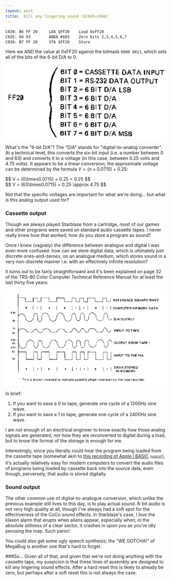 ```yaml
---
layout: post
title:  Kill any lingering sound ($C043—C04A)
---
```


```
C02B: B6 FF 20     LDA $FF20	Load 0xFF20
C02E: 84 03        ANDA #$03	Zero bits 2,3,4,5,6,7
C030: B7 FF 20     STA $FF20	Store
```

Here we AND the value at 0xFF20 against the bitmask `0000 0011`, which sets all of the bits of the 6-bit D/A to 0. 

![CoCo memory map 0xFF20](../images/CoCo_Memory_Map_FF20.png)

What's the "6-bit D/A"? The "D/A" stands for "digital-to-analog converter". At a technical level, this converts the six-bit input (i.e. a number between 0 and 63) and converts it to a voltage (in this case, between 0.25 volts and 4.75 volts). It appears to be a linear conversion; the approximate voltage can be determined by the formula <span>$V = (n\times0.0715) + 0.25$</span>:

<div>$$
V = (0\times0.0715) + 0.25 = 0.25
$$</div>

<div>$$
V = (63\times0.0715) + 0.25 \approx 4.75
$$</div>

Not that the specific voltages are important for what we're doing... but what is this analog output used for?

### Cassette output
Though we always played Starblaze from a cartridge, most of our games and other programs were saved on standard audio cassette tapes. I never really knew how that worked; how do you store a program as sound?

Once I knew (vaguely) the difference between analogue and digital I was even more confused: how can we store digital data, which is ultimately just discrete ones-and-zeroes, on an analogue medium, which stores sound in a very non-discrete manner i.e. with an effectively infinite resolution?

It turns out to be fairly straightforward and it's been explained on page 32 of the TRS-80 Color Computer Technical Reference Manual for at least the last thirty five years:

![Digital storage on cassette tape](../images/digital_storage_on_cassette_tape.png)

In brief:
 1. If you want to save a 0 to tape, generate one cycle of a 1200Hz sine wave.
 2. If you want to save a 1 to tape, generate one cycle of a 2400Hz sine wave.

I am not enough of an electrical engineer to know exactly how those analog signals are generated, nor how they are reconverted to digital during a load, but to know the format of the storage is enough for me.

Interestingly, since you literally could hear the program being loaded from the cassette tape (somewhat akin to [this recording of Apple I BASIC](../images/apple1basic_load.mp3) <sub><sup>[(source)](http://www.pagetable.com/?p=31)</sup></sub>), it's actually relatively easy for modern computers to convert the audio files of programs being loaded by cassette back into the source data, even though, perversely, that audio is stored digitally.

### Sound output
The other common use of digital-to-analogue conversion, which unlike the previous example still lives to this day, is to play actual sound. 6-bit audio is not very high quality at all, though I've always had a soft spot for the effectiveness of the CoCo sound effects. In Starblaze's case, I *love* the klaxon alarm that erupts when aliens appear, especially when, in the absolute stillness of a clear sector, it crashes in upon you as you're idly perusing the map. Such panic!

You could also get some ugly speech synthesis; the "WE GOTCHA!" of MegaBug is another one that's hard to forget.

###So...
Given all of that, and given that we're not doing anything with the cassette tape, my suspicion is that these lines of assembly are designed to kill any lingering sound effects. After a hard reset this is likely to already be zero, but perhaps after a soft reset this is not always the case.
